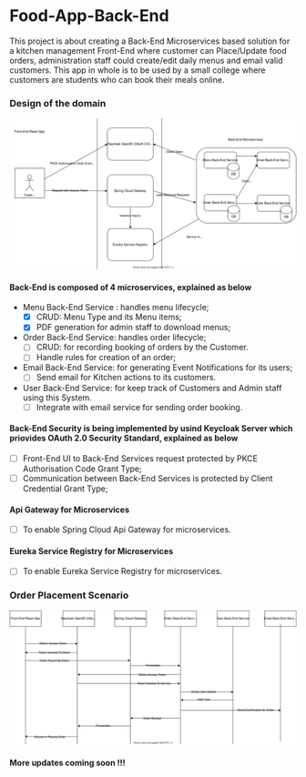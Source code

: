 # Food-App-Back-End

This project is about creating a Back-End Microservices based solution for a kitchen management Front-End where customer can Place/Update food orders, administration staff could create/edit daily menus and email valid customers. This app in whole is to be used by a small college where customers are students who can book their meals online. 

### Design of the domain

![Design of the domain](https://github.com/gauravuq/Food-App-Back-End/blob/master/Food%20App%20Back-End%20Domain.svg)

#### Back-End is composed of 4 microservices, explained as below
* Menu Back-End Service : handles menu lifecycle;
  - [X] CRUD: Menu Type and its Menu items;
  - [X] PDF generation for admin staff to download menus;
* Order Back-End Service: handles order lifecycle;
  - [ ] CRUD: for recording booking of orders by the Customer.
  - [ ] Handle rules for creation of an order;
* Email Back-End Service: for generating Event Notifications for its users;
  - [ ] Send email for Kitchen actions to its customers.
* User Back-End Service: for keep track of Customers and Admin staff using this System.
  - [ ] Integrate with email service for sending order booking.
  
#### Back-End Security is being implemented by usind Keycloak Server which priovides OAuth 2.0 Security Standard, explained as below
* [ ] Front-End UI to Back-End Services request protected by PKCE Authorisation Code Grant Type;
* [ ] Communication between Back-End Services is protected by Client Credential Grant Type;

#### Api Gateway for Microservices 
  - [ ] To enable Spring Cloud Api Gateway for microservices.
#### Eureka Service Registry for Microservices 
  - [ ] To enable Eureka Service Registry for microservices.
  
### Order Placement Scenario

![Order Placement Scenario](https://github.com/gauravuq/Food-App-Back-End/blob/master/Food%20App%20Back-End%20Order%20Scenario%20.svg)

#### More updates coming soon !!!
